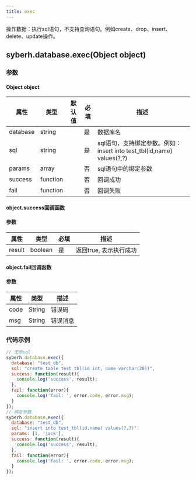 ```yaml
---
title: exec
---
```



操作数据：执行sql语句，不支持查询语句。例如create、drop、insert、delete、update操作。


## syberh.database.exec(Object object)
### **参数**
#### Object object
| 属性     | 类型   | 默认值  |  必填 | 描述                         |
| ---------- | ------- | -------- | ---------------- | ----------------------------------|
| database | string |        | 是       | 数据库名                           |
| sql | string |        | 是       | sql语句，支持绑定参数。例如：insert into test_tbl(id,name) values(?,?)  |
| params | array |        | 否       | sql语句中的绑定参数               |
| success | function |        | 否       | 回调成功                    |
| fail   | function |        | 否       | 回调失败                    |

#### object.success回调函数
#### 参数
| 属性     | 类型    | 必填 | 描述                     |
| ---------- | ------- | -------- | ---------------------- |
| result | boolean  | 是     | 返回true, 表示执行成功  |

#### object.fail回调函数
#### 参数
| 属性 | 类型   | 描述     |
| ---- | ------ | -------- |
| code | String | 错误码   |
| msg  | String | 错误消息 |



### **代码示例**
``` javascript
// 无参sql
syberh.database.exec({
  database: "test_db",
  sql: "create table test_tbl(id int, name varchar(20))",
  success: function(result){
    console.log('success', result);
  },
  fail: function(error){
    console.log('fail: ', error.code, error.msg);
  }
});
// 绑定参数
syberh.database.exec({
  database: "test_db",
  sql: "insert into test_tbl(id,name) values(?,?)",
  params: [1, 'jack'],
  success: function(result){
    console.log('success', result);
  },
  fail: function(error){
    console.log('fail: ', error.code, error.msg);
  }
});
```

